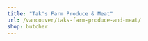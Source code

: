 ```yaml
---
title: "Tak's Farm Produce & Meat"
url: /vancouver/taks-farm-produce-and-meat/
shop: butcher
---
```

